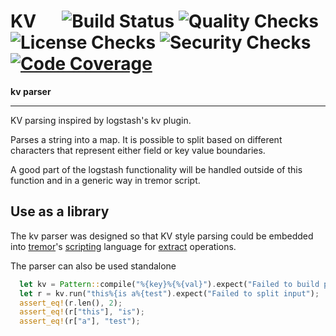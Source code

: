 # KV &emsp; ![Build Status] ![Quality Checks] ![License Checks] ![Security Checks] [![Code Coverage]][codecov.io]

[Build Status]: https://github.com/wayfair-tremor/kv/workflows/Tests/badge.svg
[Quality Checks]: https://github.com/wayfair-tremor/kv/workflows/Checks/badge.svg
[License Checks]: https://github.com/wayfair-tremor/kv/workflows/License%20audit/badge.svg
[Security Checks]: https://github.com/wayfair-tremor/kv/workflows/Security%20audit/badge.svg
[Code Coverage]: https://codecov.io/gh/wayfair-tremor/kv/branch/master/graph/badge.svg
[codecov.io]: https://codecov.io/gh/wayfair-tremor/kv

**kv parser**

---

KV parsing inspired by logstash's kv plugin.

Parses a string into a map. It is possible to split based on different characters that represent
either field or key value boundaries.

A good part of the logstash functionality will be handled outside of this function and in a
generic way in tremor script.

## Use as a library

The kv parser was designed so that KV style parsing could be embedded into [tremor](https://www.tremor.rs)'s [scripting](https://docs.tremor.rs/tremor-script/) language for [extract](https://docs.tremor.rs/tremor-script/extractors/kv/) operations.

The parser can also be used standalone

```rust
  let kv = Pattern::compile("%{key}%{%{val}").expect("Failed to build pattern");
  let r = kv.run("this%{is a%{test").expect("Failed to split input");
  assert_eq!(r.len(), 2);
  assert_eq!(r["this"], "is");
  assert_eq!(r["a"], "test");
```

